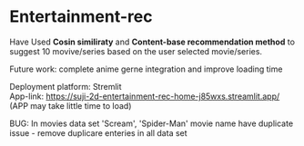 # Entertainment-rec

Have Used **Cosin similiraty** and **Content-base recommendation method** to suggest 10 movive/series based on the user selected movie/series.  

Future work: complete anime gerne integration and improve loading time

Deployment platform: Stremlit  
App-link: https://suji-2d-entertainment-rec-home-j85wxs.streamlit.app/  (APP may take little time to load)

BUG: In movies data set 'Scream', 'Spider-Man' movie name have duplicate issue - remove duplicare enteries in all data set
